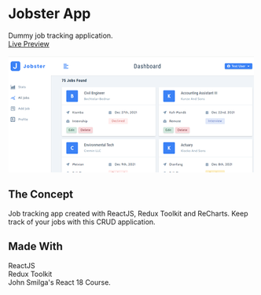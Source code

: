 # Jobster App

Dummy job tracking application.<br/>
[Live Preview](https://reactapp-jobster.netlify.app/landing)
<br/><br/>
![screenshot](./src/assets/jobster-app.png)

## The Concept

Job tracking app created with ReactJS, Redux Toolkit and ReCharts.
Keep track of your jobs with this CRUD application.

## Made With

ReactJS<br/>
Redux Toolkit<br/>
John Smilga's React 18 Course.
